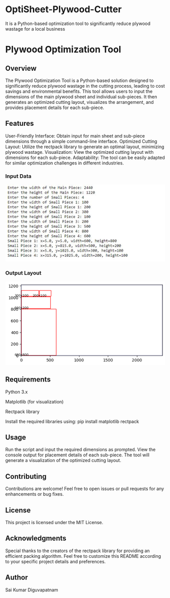 # OptiSheet-Plywood-Cutter
It is a Python-based optimization tool to significantly reduce plywood wastage for a local business

# Plywood Optimization Tool

## Overview
The Plywood Optimization Tool is a Python-based solution designed to significantly reduce plywood wastage in the cutting process, leading to cost savings and environmental benefits. This tool allows users to input the dimensions of the main plywood sheet and individual sub-pieces. It then generates an optimized cutting layout, visualizes the arrangement, and provides placement details for each sub-piece.

## Features
User-Friendly Interface: Obtain input for main sheet and sub-piece dimensions through a simple command-line interface.
Optimized Cutting Layout: Utilize the rectpack library to generate an optimal layout, minimizing plywood wastage.
Visualization: View the optimized cutting layout with dimensions for each sub-piece.
Adaptability: The tool can be easily adapted for similar optimization challenges in different industries.

### Input Data
<img src="Input.JPG?raw=true" />

### Output Layout
<img src="Output.png?raw=true" />

## Requirements
Python 3.x

Matplotlib (for visualization)

Rectpack library

Install the required libraries using: pip install matplotlib rectpack

## Usage
Run the script and input the required dimensions as prompted.
View the console output for placement details of each sub-piece.
The tool will generate a visualization of the optimized cutting layout.

## Contributing
Contributions are welcome! Feel free to open issues or pull requests for any enhancements or bug fixes.

## License
This project is licensed under the MIT License.

## Acknowledgments
Special thanks to the creators of the rectpack library for providing an efficient packing algorithm.
Feel free to customize this README according to your specific project details and preferences.

## Author
Sai Kumar Diguvapatnam
